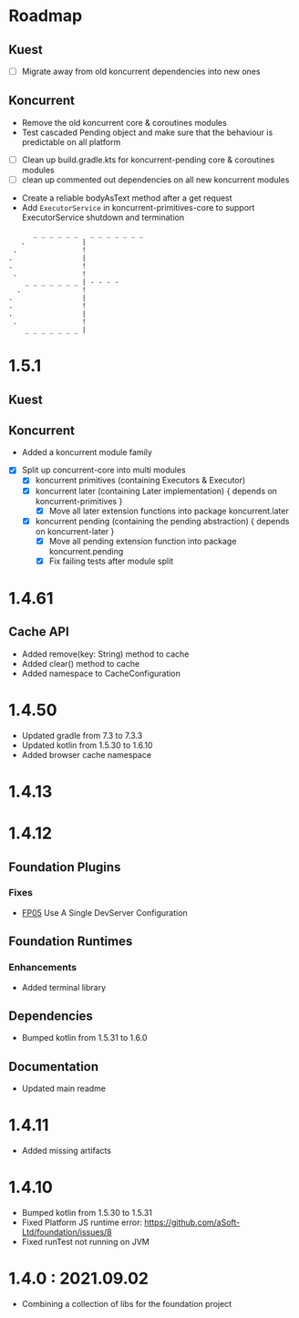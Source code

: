 # Roadmap

## Kuest

- [ ] Migrate away from old koncurrent dependencies into new ones

## Koncurrent

- Remove the old koncurrent core & coroutines modules
- Test cascaded Pending object and make sure that the behaviour is predictable on all platform
- [ ] Clean up build.gradle.kts for koncurrent-pending core & coroutines modules
- [ ] clean up commented out dependencies on all new koncurrent modules
- Create a reliable bodyAsText method after a get request
- Add `ExecutorService` in koncurrent-primitives-core to support ExecutorService shutdown and termination

```
      _ _ _ _ _ _   _ _ _ _ _ _ _ 
   .              |
 .                !
.                 |
.                 !
 .                !
    _ _ _ _ _ _ _ | - - - -
  .               !
.                 |
.                 !
.                 |
 .                !
    _ _ _ _ _ _ _ | 
```

# 1.5.1

## Kuest

## Koncurrent

- Added a koncurrent module family
- [x] Split up concurrent-core into multi modules
    - [x] koncurrent primitives (containing Executors & Executor)
    - [x] koncurrent later      (containing Later implementation) { depends on koncurrent-primitives }
        - [x] Move all later extension functions into package koncurrent.later
    - [x] koncurrent pending    (containing the pending abstraction) { depends on koncurrent-later }
        - [x] Move all pending extension function into package koncurrent.pending
        - [x] Fix failing tests after module split

# 1.4.61

## Cache API

- Added remove(key: String) method to cache
- Added clear() method to cache
- Added namespace to CacheConfiguration

# 1.4.50

- Updated gradle from 7.3 to 7.3.3
- Updated kotlin from 1.5.30 to 1.6.10
- Added browser cache namespace

# 1.4.13

# 1.4.12

## Foundation Plugins

### Fixes

- [FP05](https://github.com/aSoft-Ltd/foundation/issues/5) Use A Single DevServer Configuration

## Foundation Runtimes

### Enhancements

- Added terminal library

## Dependencies

- Bumped kotlin from 1.5.31 to 1.6.0

## Documentation

- Updated main readme

# 1.4.11

- Added missing artifacts

# 1.4.10

- Bumped kotlin from 1.5.30 to 1.5.31
- Fixed Platform JS runtime error: https://github.com/aSoft-Ltd/foundation/issues/8
- Fixed runTest not running on JVM

# 1.4.0 : 2021.09.02

- Combining a collection of libs for the foundation project